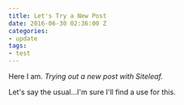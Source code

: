 ```yaml
---
title: Let's Try a New Post
date: 2016-06-30 02:36:00 Z
categories:
- update
tags:
- test
---
```


Here I am. *Trying out a new post with Siteleaf.*

Let's say the usual...I'm sure I'll find a use for this.